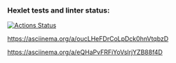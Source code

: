 ### Hexlet tests and linter status:
[![Actions Status](https://github.com/mikel-x1/python-project-49/workflows/hexlet-check/badge.svg)](https://github.com/mikel-x1/python-project-49/actions)

https://asciinema.org/a/oucLHeFDrCoLpDck0hnVtqbzD

https://asciinema.org/a/eQHaPvFRFiYoVslrjYZB88f4D
